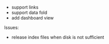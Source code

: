 
- support links
- support data fold
- add dashboard view

Issues:
- release index files when disk is not sufficient